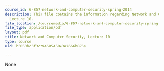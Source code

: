 ```yaml
---
course_id: 6-857-network-and-computer-security-spring-2014
description: This file contains the information regarding Network and Computer Security,
  Lecture 10.
file_location: /coursemedia/6-857-network-and-computer-security-spring-2014/b5053bc3f3c29468545043e2666b0764_MIT6_857S14_Lec10.pdf
file_type: application/pdf
layout: pdf
title: Network and Computer Security, Lecture 10
type: course
uid: b5053bc3f3c29468545043e2666b0764

---
```

None